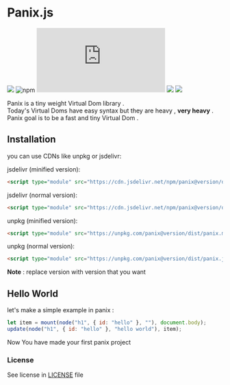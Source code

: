 # Panix.js

![](https://img.shields.io/codefactor/grade/github/mehanalavimajd/panix?label=Code%20Quality) ![npm](https://img.shields.io/npm/dw/panix) ![GitHub file size in bytes](https://img.shields.io/github/size/mehanalavimajd/panix/dist/panix.min.js?label=minified%20sized) ![](https://img.shields.io/depfu/mehanalavimajd/panix) ![](https://img.shields.io/github/last-commit/mehanalavimajd/panix)

Panix is a tiny weight Virtual Dom library . <br>
Today's Virtual Doms have easy syntax but they are heavy , **very heavy** . <br>
Panix goal is to be a fast and tiny Virtual Dom .

## Installation

you can use CDNs like unpkg or jsdelivr:

jsdelivr (minified version):

```html
<script type="module" src="https://cdn.jsdelivr.net/npm/panix@version/dist/panix.min.js"></script>
```

jsdelivr (normal version):

```html
<script type="module" src="https://cdn.jsdelivr.net/npm/panix@version/dist/panix.js"></script>
```

unpkg (minified version):

```html
<script type="module" src="https://unpkg.com/panix@version/dist/panix.min.js"></script>
```

unpkg (normal version):

```html
<script type="module" src="https://unpkg.com/panix@version/dist/panix.js"></script>
```

**Note** : replace version with version that you want

## Hello World

let's make a simple example in panix :

```js
let item = mount(node("h1", { id: "hello" }, ""), document.body);
update(node("h1", { id: "hello" }, "hello world"), item);
```

Now You have made your first panix project

### License

See license in [LICENSE](LICENSE) file
